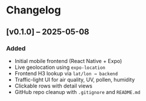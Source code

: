# Changelog

## [v0.1.0] – 2025-05-08

### Added
- Initial mobile frontend (React Native + Expo)
- Live geolocation using `expo-location`
- Frontend H3 lookup via `lat/lon → backend`
- Traffic-light UI for air quality, UV, pollen, humidity
- Clickable rows with detail views
- GitHub repo cleanup with `.gitignore` and `README.md`